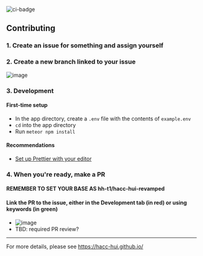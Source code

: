 
![ci-badge](https://github.com/HACC-Hui/HACC-Hui/workflows/ci-hacc-hui/badge.svg)

## Contributing

### 1. Create an issue for something and assign yourself

### 2. Create a new branch linked to your issue
![image](https://github.com/hh-t1/hacc-hui-revamped/assets/56942091/a92b72d9-6726-4705-9035-b4b92d9e3d79)

### 3. Development

#### First-time setup
- In the app directory, create a `.env` file with the contents of `example.env`
- `cd` into the app directory
- Run `meteor npm install`

#### Recommendations
- [Set up Prettier with your editor](https://prettier.io/docs/en/install#set-up-your-editor)

### 4. When you're ready, make a PR

#### REMEMBER TO SET YOUR BASE AS hh-t1/hacc-hui-revamped

#### Link the PR to the issue, either in the Development tab (in red) or using keywords (in green)
- ![image](https://github.com/hh-t1/hacc-hui-revamped/assets/56942091/73384c09-ac98-4aa5-97b6-4b88fd3af341)
- TBD: required PR review?

---

For more details, please see https://hacc-hui.github.io/
